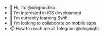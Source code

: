 - 👋 Hi, I’m @olegnochka
- 👀 I’m interested in iOS development
- 🌱 I’m currently learning Swift
- 💞️ I’m looking to collaborate on mobile apps
- 📫 How to reach me at Telegram @olegnight

<!---
olegnochka/olegnochka is a ✨ special ✨ repository because its `README.md` (this file) appears on your GitHub profile.
You can click the Preview link to take a look at your changes.
--->
